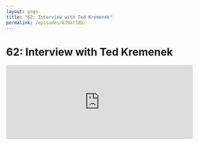 ```yaml
---
layout: page
title: "62: Interview with Ted Kremenek"
permalink: /episodes/839af3db/
---
```


# 62: Interview with Ted Kremenek

<iframe frameBorder="0" height="200px" scrolling="no" seamless src="https://player.simplecast.com/e58dbe9c-430e-48e5-8444-65f5d2da5100" width="100%" data-cy="latest-episode" />

- Ted Kremenek on Twitter: https://twitter.com/tkremenek
- Swift Evolution Dashboard of proposals implemented in Swift 4.2: https://apple.github.io/swift-evolution/#?version=4.2
- Swift ABI Dashboard: https://swift.org/abi-stability/
- ABI Stability Manifesto: https://github.com/apple/swift/blob/master/docs/ABIStabilityManifesto.md
- Ole Begemann's "What's new in Swift 4.2" playground: https://github.com/ole/whats-new-in-swift-4-2
